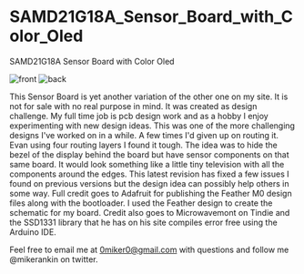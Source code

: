 # SAMD21G18A_Sensor_Board_with_Color_Oled
SAMD21G18A Sensor Board with Color Oled

![front](https://user-images.githubusercontent.com/4991664/33407829-85c49d1a-d549-11e7-9412-36e89da4d78c.JPG)
![back](https://user-images.githubusercontent.com/4991664/33407866-ae1bdada-d549-11e7-97f7-39860def1d21.JPG)


This Sensor Board is yet another variation of the other one on my site. It is not for sale with no real purpose in mind. It was created as design challenge. My full time job is pcb design work and as a hobby I enjoy experimenting with new design ideas. This was one of the more challenging designs I've worked on in a while. A few times I'd given up on routing it. Evan using four routing layers I found it tough. The idea was to hide the bezel of the display behind the board but have sensor components on that same board. It would look something like a little tiny television with all the components around the edges. This latest revision has fixed a few issues I found on previous versions but the design idea can possibly help others in some way. Full credit goes to Adafruit for publishing the Feather M0 design files along with the bootloader. I used the Feather design to create the schematic for my board. Credit also goes to Microwavemont on Tindie and the SSD1331 library that he has  on his site compiles error free using the Arduino IDE. 

Feel free to email me at 0miker0@gmail.com with questions and follow me @mikerankin on twitter.


